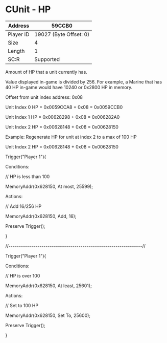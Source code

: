 #  CUnit - HP
Address   | 59CCB0
----------|-------------
Player ID | 19027 (Byte Offset: 0)
Size 	  | 4
Length 	  | 1
SC:R      | Supported

Amount of HP that a unit currently has.

Value displayed in-game is divided by 256.  For example, a Marine that has 40 HP in-game would have 10240 or 0x2800 HP in memory.

Offset from unit index address: 0x08
Unit Index 0 HP = 0x0059CCA8 + 0x08 = 0x0059CCB0
Unit Index 1 HP = 0x00628298 + 0x08 = 0x006282A0
Unit Index 2 HP = 0x00628148 + 0x08 = 0x00628150

Example: Regenerate HP for unit at index 2 to a max of 100 HP

Unit Index 2 HP = 0x00628148 + 0x08 = 0x00628150

Trigger("Player 1"){
Conditions:
  // HP is less than 100
  MemoryAddr(0x628150, At most, 25599);

Actions:
  // Add 16/256 HP
  MemoryAddr(0x628150, Add, 16);
  Preserve Trigger();
}

//-----------------------------------------------------------------//

Trigger("Player 1"){
Conditions:
  // HP is over 100
  MemoryAddr(0x628150, At least, 25601);

Actions:
  // Set to 100 HP
  MemoryAddr(0x628150, Set To, 25600);
  Preserve Trigger();
}
